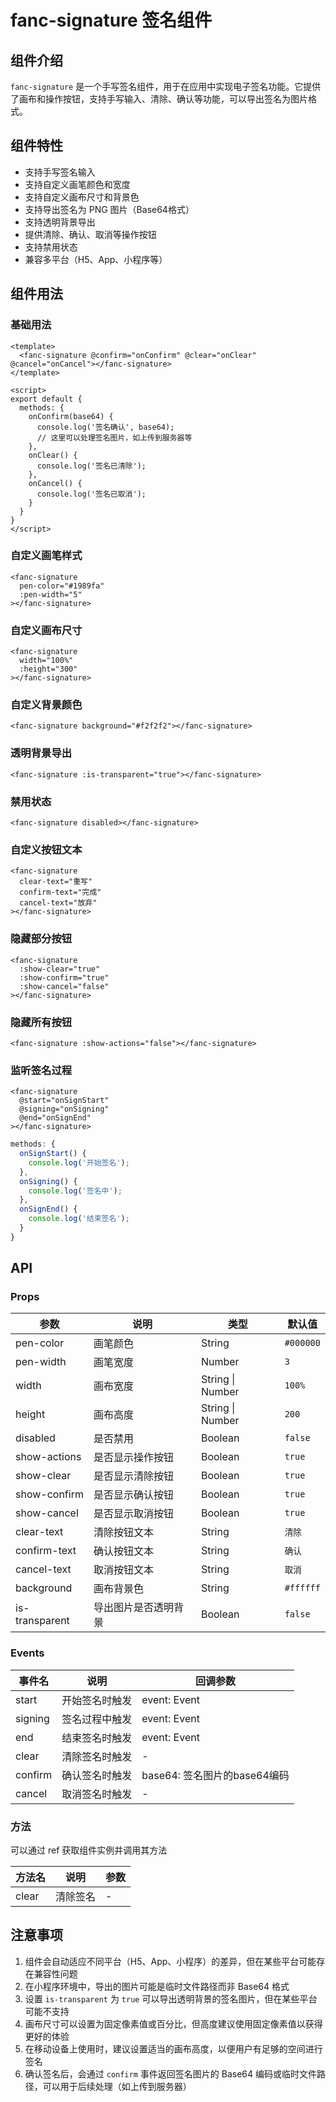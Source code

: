 # fanc-signature 签名组件

## 组件介绍

`fanc-signature` 是一个手写签名组件，用于在应用中实现电子签名功能。它提供了画布和操作按钮，支持手写输入、清除、确认等功能，可以导出签名为图片格式。

## 组件特性

- 支持手写签名输入
- 支持自定义画笔颜色和宽度
- 支持自定义画布尺寸和背景色
- 支持导出签名为 PNG 图片（Base64格式）
- 支持透明背景导出
- 提供清除、确认、取消等操作按钮
- 支持禁用状态
- 兼容多平台（H5、App、小程序等）

## 组件用法

### 基础用法

```vue
<template>
  <fanc-signature @confirm="onConfirm" @clear="onClear" @cancel="onCancel"></fanc-signature>
</template>

<script>
export default {
  methods: {
    onConfirm(base64) {
      console.log('签名确认', base64);
      // 这里可以处理签名图片，如上传到服务器等
    },
    onClear() {
      console.log('签名已清除');
    },
    onCancel() {
      console.log('签名已取消');
    }
  }
}
</script>
```

### 自定义画笔样式

```vue
<fanc-signature 
  pen-color="#1989fa" 
  :pen-width="5"
></fanc-signature>
```

### 自定义画布尺寸

```vue
<fanc-signature 
  width="100%" 
  :height="300"
></fanc-signature>
```

### 自定义背景颜色

```vue
<fanc-signature background="#f2f2f2"></fanc-signature>
```

### 透明背景导出

```vue
<fanc-signature :is-transparent="true"></fanc-signature>
```

### 禁用状态

```vue
<fanc-signature disabled></fanc-signature>
```

### 自定义按钮文本

```vue
<fanc-signature 
  clear-text="重写" 
  confirm-text="完成" 
  cancel-text="放弃"
></fanc-signature>
```

### 隐藏部分按钮

```vue
<fanc-signature 
  :show-clear="true" 
  :show-confirm="true" 
  :show-cancel="false"
></fanc-signature>
```

### 隐藏所有按钮

```vue
<fanc-signature :show-actions="false"></fanc-signature>
```

### 监听签名过程

```vue
<fanc-signature 
  @start="onSignStart" 
  @signing="onSigning" 
  @end="onSignEnd"
></fanc-signature>
```

```javascript
methods: {
  onSignStart() {
    console.log('开始签名');
  },
  onSigning() {
    console.log('签名中');
  },
  onSignEnd() {
    console.log('结束签名');
  }
}
```

## API

### Props

| 参数 | 说明 | 类型 | 默认值 |
| --- | --- | --- | --- |
| pen-color | 画笔颜色 | String | `#000000` |
| pen-width | 画笔宽度 | Number | `3` |
| width | 画布宽度 | String \| Number | `100%` |
| height | 画布高度 | String \| Number | `200` |
| disabled | 是否禁用 | Boolean | `false` |
| show-actions | 是否显示操作按钮 | Boolean | `true` |
| show-clear | 是否显示清除按钮 | Boolean | `true` |
| show-confirm | 是否显示确认按钮 | Boolean | `true` |
| show-cancel | 是否显示取消按钮 | Boolean | `true` |
| clear-text | 清除按钮文本 | String | `清除` |
| confirm-text | 确认按钮文本 | String | `确认` |
| cancel-text | 取消按钮文本 | String | `取消` |
| background | 画布背景色 | String | `#ffffff` |
| is-transparent | 导出图片是否透明背景 | Boolean | `false` |

### Events

| 事件名 | 说明 | 回调参数 |
| --- | --- | --- |
| start | 开始签名时触发 | event: Event |
| signing | 签名过程中触发 | event: Event |
| end | 结束签名时触发 | event: Event |
| clear | 清除签名时触发 | - |
| confirm | 确认签名时触发 | base64: 签名图片的base64编码 |
| cancel | 取消签名时触发 | - |

### 方法

可以通过 ref 获取组件实例并调用其方法

| 方法名 | 说明 | 参数 |
| --- | --- | --- |
| clear | 清除签名 | - |

## 注意事项

1. 组件会自动适应不同平台（H5、App、小程序）的差异，但在某些平台可能存在兼容性问题
2. 在小程序环境中，导出的图片可能是临时文件路径而非 Base64 格式
3. 设置 `is-transparent` 为 `true` 可以导出透明背景的签名图片，但在某些平台可能不支持
4. 画布尺寸可以设置为固定像素值或百分比，但高度建议使用固定像素值以获得更好的体验
5. 在移动设备上使用时，建议设置适当的画布高度，以便用户有足够的空间进行签名
6. 确认签名后，会通过 `confirm` 事件返回签名图片的 Base64 编码或临时文件路径，可以用于后续处理（如上传到服务器） 